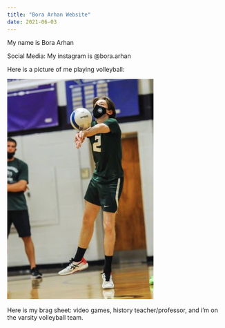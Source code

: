 ```yaml
---
title: "Bora Arhan Website"
date: 2021-06-03
---
```


My name is Bora Arhan

Social Media: 
My instagram is @bora.arhan

Here is a picture of me playing volleyball:

![image](https://github.com/BoraArhan/github-pages-with-jekyll/blob/main/_posts/image0%20(1).jpg?raw=true)

Here is my brag sheet: video games, history teacher/professor, and i’m on the varsity volleyball team.
